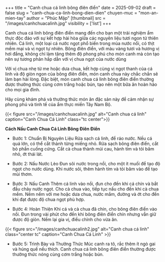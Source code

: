 +++
title = "Canh chua cá linh bông điên điển"
date = 2025-09-02
draft = false
slug = "canh-chua-ca-linh-bong-dien-dien"
chuyen-muc = "mon-an-mien-tay"
author = "Phúc Mập"
[thumbnail] 
    src = "/images/canhchuacalinh.jpg"
    visibility = ['list']
+++

Canh chua cá linh bông điên điển mang đến cho bạn một trải nghiệm ẩm thực độc đáo với sự kết hợp hài hòa giữa các nguyên liệu tươi ngon từ thiên nhiên. Cá linh, một loại cá nước ngọt phổ biến trong mùa nước nổi, có thịt mềm mại và vị ngọt tự nhiên. Bông điên điển, với màu vàng tươi và hương vị hơi đắng, không chỉ làm tăng thêm độ phong phú cho món canh mà còn tạo nên sự tương phản hấp dẫn với vị chua ngọt của nước dùng

Với vị chua nhẹ từ me hoặc dưa chua, kết hợp cùng vị ngọt thanh của cá linh và độ giòn ngon của bông điên điển, món canh chua này chắc chắn sẽ làm bạn hài lòng. Đặc biệt, món canh chua cá linh bông điên điển thường được thưởng thức cùng cơm trắng hoặc bún, tạo nên một bữa ăn hoàn hảo cho mọi gia đình.

Hãy cùng khám phá và thưởng thức món ăn đặc sản này để cảm nhận sự phong phú và tinh tế của ẩm thực miền Tây Nam Bộ. 

{{< figure src="/images/canhchuacalinh.jpg" alt="Canh chua cá linh"  caption="Canh Chua Cá Linh" class="tc center">}}

**Cách Nấu Canh Chua Cá Linh Bông Điên Điển**
* Bước 1: Chuẩn Bị Nguyên Liệu
Rửa sạch cá linh, để ráo nước. Nếu cá quá lớn, có thể cắt thành từng miếng nhỏ. Rửa sạch bông điên điển, cắt bỏ phần cuống cứng. Cắt cà chua thành múi cau, hành tím và tỏi băm nhỏ, ớt thái lát.

* Bước 2: Nấu Nước Lèo
Đun sôi nước trong nồi, cho một ít muối để tạo độ ngọt cho nước dùng. Khi nước sôi, thêm hành tím và tỏi băm vào để tạo mùi thơm.

* Bước 3: Nấu Canh
Thêm cá linh vào nồi, đun cho đến khi cá chín và bắt đầu chảy nước ngọt. Cho cà chua vào, tiếp tục nấu cho đến khi cà chua mềm. Nêm nếm với me hoặc dưa chua, nước mắm, đường và ớt cho đến khi đạt được độ chua ngọt phù hợp.

* Bước 4: Hoàn Thiện
Khi cá và cà chua đã chín, cho bông điên điển vào nồi. Đun trong vài phút cho đến khi bông điên điển chín nhưng vẫn giữ được độ giòn. Nếm lại gia vị, điều chỉnh cho vừa ăn.

{{< figure src="/images/canhchuacalinh2.jpg" alt="Canh chua cá linh"  class="center tc" caption="Canh Chua Cá Linh" >}}

* Bước 5: Trình Bày và Thưởng Thức
Múc canh ra tô, rắc thêm ít ngò gai và húng quế nếu thích. Canh chua cá linh bông điên điển thường được thưởng thức nóng cùng cơm trắng hoặc bún.
